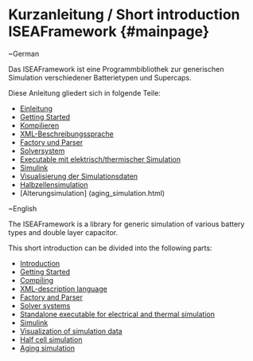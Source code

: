 Kurzanleitung / Short introduction  ISEAFramework     {#mainpage}
=======================
\~German

 Das ISEAFramework ist eine Programmbibliothek zur generischen Simulation verschiedener Batterietypen und Supercaps.

Diese Anleitung gliedert sich in folgende Teile:
- [Einleitung](einleitung.html)
- [Getting Started](gettingStarted.html)
- [Kompilieren](compiling.html)
- [XML-Beschreibungssprache](xmlsprache.html)
- [Factory und Parser](factory.html)
- [Solversystem](system.html)
- [Executable mit elektrisch/thermischer Simulation](xmlexecutable.html)
- [Simulink](xmlcinterface.html)
- [Visualisierung der Simulationsdaten](visualization.html)
- [Halbzellensimulation](xmlhalfcell.html)
- [Alterungsimulation] (aging_simulation.html)

\~English

 The ISEAFramework is a library for generic simulation of various battery types and double layer capacitor.

This short introduction can be divided into the following parts:
- [Introduction](einleitung.html)
- [Getting Started](gettingStarted.html)
- [Compiling](compiling.html)
- [XML-description language](xmlsprache.html)
- [Factory and Parser](factory.html)
- [Solver systems](system.html)
- [Standalone executable for electrical and thermal simulation ](xmlexecutable.html)
- [Simulink](xmlcinterface.html)
- [Visualization of simulation data](visualization.html)
- [Half cell simulation](xmlhalfcell.html)
- [Aging simulation](aging_simulation.html)

